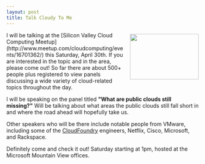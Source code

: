 ```yaml
---
layout: post
title: Talk Cloudy To Me
---
```


<div style="float:right; margin-top: 5px; margin-left: 10px; margin-bottom: 5px"><img src="http://invalidlogic-blog.s3.amazonaws.com/2011-04-27-talk-cloud.jpg" width="180" height="119" /></div>
I will be talking at the [Silicon Valley Cloud Computing Meetup](http://www.meetup.com/cloudcomputing/events/16701362/) this Saturday, April 30th.  If you are interested in the topic and in the area, please come out!  So far there are about 500+ people plus registered to view panels discussing a wide variety of cloud-related topics throughout the day.

I will be speaking on the panel titled **"What are public clouds still missing?"**  Will be talking about what areas the public clouds still fall short in and where the road ahead will hopefully take us.

Other speakers who will be there include notable people from VMware, including some of the [CloudFoundry](http://www.cloudfoundry.com/) engineers, Netflix, Cisco, Microsoft, and Rackspace.

Definitely come and check it out!  Saturday starting at 1pm, hosted at the Microsoft Mountain View offices.